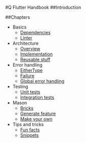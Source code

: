 #Q Flutter Handbook
##Introduction

##Chapters
* Basics
  * [Dependencies](basics/dependencies.md)
  * [Linter](basics/linter.md)
* Architecture
  * [Overview](architecture/architecture_overview.md)
  * [Implementation](architecture/architecture_implementation.md)
  * [Reusable stuff](architecture/reusable_stuff.md)
* Error handling
  * [EitherType](error_handling/either_type.md)
  * [Failure](error_handling/failure.md)
  * [Global error handling](error_handling/global_error_handling.md)
* Testing
  * [Unit tests](testing/unit_tests.md)
  * [Integration tests](testing/integration_tests.md)
* Mason
  * [Bricks](mason/bricks.md)
  * [Generate feature](mason/generate_feature.md)
  * [Make your own](mason/make_your_own.md)
* Tips and tricks
  * [Fun facts](tips_and_tricks/fun_facts.md)
  * [Snippets](tips_and_tricks/snippets.md)
